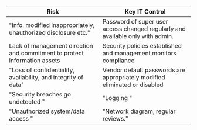 ﻿Risk|Key IT Control
-|-|
"Info. modified inappropriately, unauthorized disclosure etc."|Password of super user access changed regularly and available only with admin.
Lack of management direction and commitment to protect information assets|Security policies established and management monitors compliance
"Loss of confidentiality, availability, and integrity of data"|Vendor default passwords are appropriately modified eliminated or disabled
"Security breaches go undetected "|"Logging "
"Unauthorized system/data access "|"Network diagram, regular reviews."